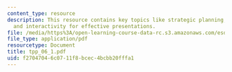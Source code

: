 ```yaml
---
content_type: resource
description: This resource contains key topics like strategic planning, fine tuning
  and interactivity for effective presentations.
file: /media/https%3A/open-learning-course-data-rc.s3.amazonaws.com/esd-10-introduction-to-technology-and-policy-fall-2006/f27047046c0711f8bcec4bcbb20fffa1_tpp_06_1.pdf
file_type: application/pdf
resourcetype: Document
title: tpp_06_1.pdf
uid: f2704704-6c07-11f8-bcec-4bcbb20fffa1
---
```

